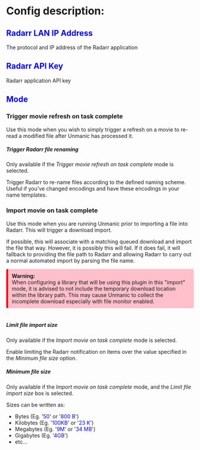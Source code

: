 
# Config description:


## <span style="color:blue">Radarr LAN IP Address</span>
The protocol and IP address of the Radarr application


## <span style="color:blue">Radarr API Key</span>
Radarr application API key


## <span style="color:blue">Mode</span>

### Trigger movie refresh on task complete
Use this mode when you wish to simply trigger a refresh on a movie to re-read a modified file after Unmanic has 
processed it.

##### Trigger Radarr file renaming
Only available if the *Trigger movie refresh on task complete* mode is selected.

Trigger Radarr to re-name files according to the defined naming scheme. Useful if you've changed encodings and have these encodings in your name templates.

### Import movie on task complete
Use this mode when you are running Unmanic prior to importing a file into Radarr. 
This will trigger a download import.

If possible, this will associate with a matching queued download and import the file that way. However, it is possibly this will fail.
If it does fail, it will fallback to providing the file path to Radarr and allowing Radarr to carry out a normal 
automated import by parsing the file name.

<div style="background-color:pink;border-radius:4px;border-left:solid 5px red;padding:10px;">
<b>Warning:</b>
<br>When configuring a library that will be using this plugin in this "import" mode, it is advised to not include 
the temporary download location within the library path. This may cause Unmanic to collect the incomplete 
download especially with file monitor enabled.
</div>

<br>

##### Limit file import size
Only available if the *Import movie on task complete* mode is selected.

Enable limiting the Radarr notification on items over the value specified in the *Minimum file size* option.


##### Minimum file size
Only available if the *Import movie on task complete* mode, and the *Limit file import size* 
box is selected.

Sizes can be written as:

- Bytes (Eg. '<span style="color:blue">50</span>' or '<span style="color:blue">800 B</span>')
- Kilobytes (Eg. '<span style="color:blue">100KB</span>' or '<span style="color:blue">23 K</span>')
- Megabytes (Eg. '<span style="color:blue">9M</span>' or '<span style="color:blue">34 MB</span>')
- Gigabytes (Eg. '<span style="color:blue">4GB</span>')
- etc...

